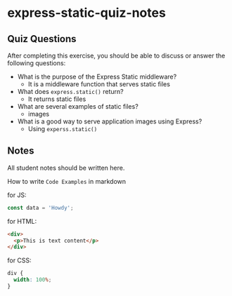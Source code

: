 # express-static-quiz-notes

## Quiz Questions

After completing this exercise, you should be able to discuss or answer the following questions:

- What is the purpose of the Express Static middleware?
  - It is a middleware function that serves static files
- What does `express.static()` return?
  - It returns static files
- What are several examples of static files?
  - images
- What is a good way to serve application images using Express?
  - Using `experss.static()`

## Notes

All student notes should be written here.

How to write `Code Examples` in markdown

for JS:

```javascript
const data = 'Howdy';
```

for HTML:

```html
<div>
  <p>This is text content</p>
</div>
```

for CSS:

```css
div {
  width: 100%;
}
```
